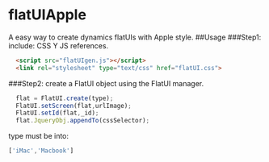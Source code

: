 # flatUIApple
A easy way to create dynamics flatUIs with Apple style.
##Usage
###Step1:
include: CSS Y JS references.

```html
  <script src="flatUIgen.js"></script>
  <link rel="stylesheet" type="text/css" href="flatUI.css">
```

###Step2:
create a FlatUI object using the FlatUI manager. 

```javascript
  flat = FlatUI.create(type);
  FlatUI.setScreen(flat,urlImage);
  FlatUI.setId(flat,_id);
  flat.JqueryObj.appendTo(cssSelector);
```

type must be into: 

```javascript
['iMac','Macbook']
```



